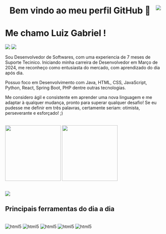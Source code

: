 <h1 align="center">
Bem vindo ao meu perfil GitHub 👋
<img align="right" src="https://visitor-badge.laobi.icu/badge?page_id=luizgabrielnaoseioq.luizgabrielnaoseioq" />
</h1>

# Me chamo Luiz Gabriel ! 

<div> 
  <a href="https://instagram.com/luiz_gabriel_nao_sei_oq_" target="_blank"><img src="https://img.shields.io/badge/-Instagram-%23E4405F?style=for-the-badge&logo=instagram&logoColor=white" target="_blank"></a> 
  <a href="https://www.linkedin.com/in/luiz-gabriel-3758a32ab" target="_blank"><img src="https://img.shields.io/badge/-LinkedIn-%230077B5?style=for-the-badge&logo=linkedin&logoColor=white" target="_blank"></a> 
  
</div>

Sou Desenvolvedor de Softwares, com uma experiencia de 7 meses de Suporte Tecinico. Iniciando minha carreira de Desenvolvedor em Março de 2024, me reconheço como entusiasta do mercado, com aprendizado do dia após dia.

Possuo foco em Desenvolvimento com Java, HTML, CSS, JavaScript, Python, React, Spring Boot, PHP dentre outras tecnologias.

Me considero ágil e consistente em aprender uma nova linguagem e me adaptar à qualquer mudança, pronto para superar qualquer desafio!
Se eu pudesse me definir em três palavras, certamente seriam: otimista, perseverante e esforçado! ;)

<div style="display: inline_block"><br>
  <img height="180em" src="https://github-readme-stats.vercel.app/api?username=luizgabrielnaoseioq&show_icons=true&theme=tokyonight&include_all_commits=true&count_private=true"/>
  <img height="180em" src="https://github-readme-stats.vercel.app/api/top-langs/?username=luizgabrielnaoseioq&layout=compact&langs_count=6&theme=tokyonight"/>
</div>

##

<img src="https://skillicons.dev/icons?i=git,css,docker,vim,discord,figma,github,html,idea,java,linux,mysql,notion,py,rabbitmq,vscode,windows" />

## Principais ferramentas do dia a dia

<div style="display:inline_block"><br/>
  <img align="center" alt="html5" src="https://img.shields.io/badge/JavaScript-F7DF1E?style=for-the-badge&logo=javascript&logoColor=black">
  <img align="center" alt="html5" src="https://img.shields.io/badge/HTML5-E34F26?style=for-the-badge&logo=html5&logoColor=white">
  <img align="center" alt="html5" src="https://img.shields.io/badge/CSS3-1572B6?style=for-the-badge&logo=css3&logoColor=white">
  <img align="center" alt="html5" src="https://img.shields.io/badge/Java-ED8B00?style=for-the-badge&logo=openjdk&logoColor=white">
  <img align="center" alt="html5" src="https://img.shields.io/badge/Spring-6DB33F?style=for-the-badge&logo=spring&logoColor=white">
</div><br/>
